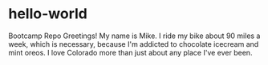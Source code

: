 # hello-world
Bootcamp Repo
Greetings!
My name is Mike. I ride my bike about 90 miles a week, which is necessary, because I'm addicted to chocolate icecream and mint oreos.  I love Colorado more than just about any place I've ever been.

